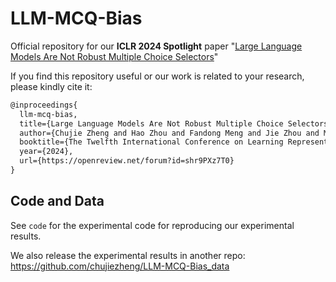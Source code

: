 # LLM-MCQ-Bias
Official repository for our **ICLR 2024 Spotlight** paper "[Large Language Models Are Not Robust Multiple Choice Selectors](https://arxiv.org/abs/2309.03882)"

If you find this repository useful or our work is related to your research, please kindly cite it:

```latex
@inproceedings{
  llm-mcq-bias,
  title={Large Language Models Are Not Robust Multiple Choice Selectors},
  author={Chujie Zheng and Hao Zhou and Fandong Meng and Jie Zhou and Minlie Huang},
  booktitle={The Twelfth International Conference on Learning Representations},
  year={2024},
  url={https://openreview.net/forum?id=shr9PXz7T0}
}
```


## Code and Data

See `code` for the experimental code for reproducing our experimental results.

We also release the experimental results in another repo: https://github.com/chujiezheng/LLM-MCQ-Bias_data

